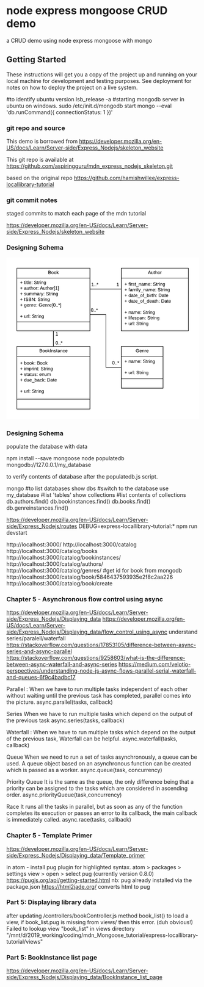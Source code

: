 # node express mongoose CRUD demo

a CRUD demo using node express mongoose with mongo

## Getting Started

These instructions will get you a copy of the project up and running on your local machine for development and testing purposes. See deployment for notes on how to deploy the project on a live system.

#to identify ubuntu version
lsb_release -a
#starting mongodb server in ubuntu on windows.
sudo /etc/init.d/mongodb start
mongo --eval 'db.runCommand({ connectionStatus: 1 })'


### git repo and source

This demo is borrowed from https://developer.mozilla.org/en-US/docs/Learn/Server-side/Express_Nodejs/skeleton_website

This git repo is available at https://github.com/aspiringguru/mdn_express_nodejs_skeleton.git

based on the original repo https://github.com/hamishwillee/express-locallibrary-tutorial

### git commit notes

staged commits to match each page of the mdn tutorial

https://developer.mozilla.org/en-US/docs/Learn/Server-side/Express_Nodejs/skeleton_website

### Designing Schema

![alt text](readme_files/uml_diagram.png "UML diagram")

### Designing Schema

populate the database with data

npm install --save mongoose
node populatedb mongodb://127.0.0.1/my_database

to verify contents of database after the populatedb.js script.

mongo
#to list databases
show dbs
#switch to the database
use my_database
#list 'tables'
show collections
#list contents of collections
db.authors.find()
db.bookinstances.find()
db.books.find()
db.genreinstances.find()

https://developer.mozilla.org/en-US/docs/Learn/Server-side/Express_Nodejs/routes
DEBUG=express-locallibrary-tutorial:*
npm run devstart

http://localhost:3000/
http://localhost:3000/catalog
http://localhost:3000/catalog/books
http://localhost:3000/catalog/bookinstances/
http://localhost:3000/catalog/authors/
http://localhost:3000/catalog/genres/
#get id for book from mongodb
http://localhost:3000/catalog/book/5846437593935e2f8c2aa226
http://localhost:3000/catalog/book/create


### Chapter 5 - Asynchronous flow control using async
https://developer.mozilla.org/en-US/docs/Learn/Server-side/Express_Nodejs/Displaying_data
https://developer.mozilla.org/en-US/docs/Learn/Server-side/Express_Nodejs/Displaying_data/flow_control_using_async
understand series/paralell/waterfall
https://stackoverflow.com/questions/17853105/difference-between-async-series-and-async-parallel
https://stackoverflow.com/questions/9258603/what-is-the-difference-between-async-waterfall-and-async-series
https://medium.com/velotio-perspectives/understanding-node-js-async-flows-parallel-serial-waterfall-and-queues-6f9c4badbc17

Parallel : When we have to run multiple tasks independent of each other
without waiting until the previous task has completed, parallel comes
into the picture.
async.parallel(tasks, callback)

Series
When we have to run multiple tasks which depend on the output of the
previous task
async.series(tasks, callback)

Waterfall : When we have to run multiple tasks which depend on the output of
the previous task, Waterfall can be helpful.
async.waterfall(tasks, callback)

Queue
When we need to run a set of tasks asynchronously, a queue can be used. A
queue object based on an asynchronous function can be created which is
passed as a worker.
async.queue(task, concurrency)


Priority Queue
It is the same as the queue, the only difference being that a priority can be
assigned to the tasks which are considered in ascending order.
async.priorityQueue(task,concurrency)

Race
It runs all the tasks in parallel, but as soon as any of the function
completes its execution or passes an error to its callback, the main
callback is immediately called.
async.race(tasks, callback)


### Chapter 5 - Template Primer
https://developer.mozilla.org/en-US/docs/Learn/Server-side/Express_Nodejs/Displaying_data/Template_primer

in atom - install pug plugin for highlighted syntax.
atom > packages > settings view > open > select pug (currently version 0.8.0)
https://pugjs.org/api/getting-started.html
nb: pug already installed via the package.json
https://html2jade.org/
converts html to pug

### Part 5: Displaying library data

after updating /controllers/bookController.js method book_list() to load a view,
 if book_list.pug is missing from views/ then this error. (duh obvious!)
Failed to lookup view "book_list" in views directory "/mnt/d/2019_working/coding/mdn_Mongoose_tutorial/express-locallibrary-tutorial/views"


### Part 5: BookInstance list page
https://developer.mozilla.org/en-US/docs/Learn/Server-side/Express_Nodejs/Displaying_data/BookInstance_list_page
